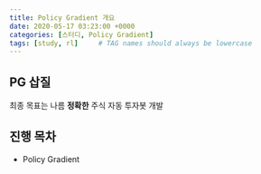 ```yaml
---
title: Policy Gradient 개요
date: 2020-05-17 03:23:00 +0000
categories: [스터디, Policy Gradient]
tags: [study, rl]     # TAG names should always be lowercase
---
```


## PG 삽질

최종 목표는 나름 **정확한** 주식 자동 투자봇 개발

## 진행 목차

* Policy Gradient